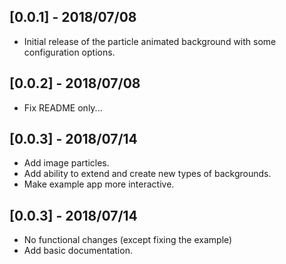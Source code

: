 ## [0.0.1] - 2018/07/08

* Initial release of the particle animated background with some configuration options.

## [0.0.2] - 2018/07/08

* Fix README only...

## [0.0.3] - 2018/07/14

* Add image particles.
* Add ability to extend and create new types of backgrounds.
* Make example app more interactive.

## [0.0.3] - 2018/07/14

* No functional changes (except fixing the example)
* Add basic documentation.
